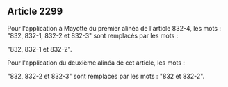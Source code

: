 Article 2299
----
Pour l'application à Mayotte du premier alinéa de l'article 832-4, les mots :
"832, 832-1, 832-2 et 832-3" sont remplacés par les mots :

"832, 832-1 et 832-2".

Pour l'application du deuxième alinéa de cet article, les mots :

"832, 832-2 et 832-3" sont remplacés par les mots : "832 et 832-2".
